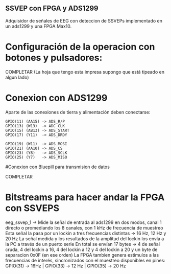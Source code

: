 
## SSVEP con FPGA y ADS1299

Adquisidor de señales de EEG con deteccion de SSVEPs implementado en un ads1299 y una FPGA Max10. 


# Configuración de la operacion con botones y pulsadores:

COMPLETAR (La hoja que tengo esta impresa supongo que está tipeado en algun lado)


# Conexion con ADS1299 

Aparte de las conexiones de tierra y alimentación deben conectarse:

	GPIO(11) (AA15)	-> ADS_R/P
	GPIO(13) (W13) 	-> ADC_CLK
	GPIO(15) (AB13)	-> ADS_START
	GPIO(17) (Y11)	-> ADS_DRDY

	GPIO(19) (W11) 	-> ADS_MOSI
	GPIO(21) (AA10)	-> ADS_CS
	GPIO(23) (Y8)	-> ADS_SCLK
	GPIO(25) (Y7)	-> ADS_MISO

#Conexion con Bluepill para transmision de datos

COMPLETAR 

# Bitstreams para hacer andar la FPGA con SSVEPS 

eeg_ssvep_1 -> Mide la señal de entrada al ads1299 en dos modos, canal 1 directo o promediando los 8 canales, con 1 kHz de frecuencia de muestreo
			   Esta señal la pasa por un lockin a tres frecuencias distintas ->	16 Hz, 12 Hz y 20 Hz
			   La señal medida y los resultados de la amplitud del lockin los envía a la PC a través de un puerto serie
			   En total se envían 17 bytes -> 4 de señal cruda, 4 del lockin a 16, 4 del lockin a 12 y 4 del lockin a 20 y un byte de separacion 0x0F (en ese orden)
			   La FPGA tambien genera estimulos a las frecuencias de interés, sincronizados con el muestreo disponibles en pines: GPIO(31) -> 16Hz | GPIO(33) -> 12 Hz | GPIO(35) -> 20 Hz 